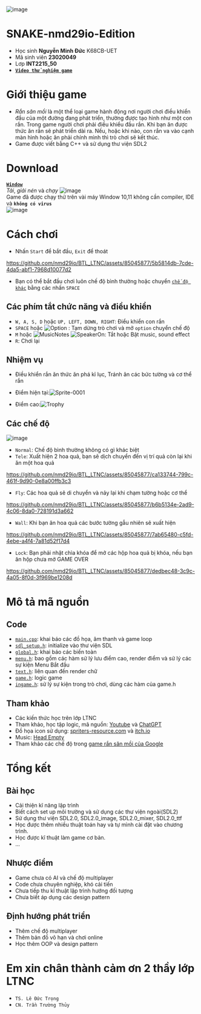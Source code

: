![image](https://github.com/nmd29io/BTL_LTNC/assets/85045877/8a16f071-8458-4b9f-9874-d7f79c1145cd)

# SNAKE-nmd29io-Edition
- Học sinh **Nguyễn Minh Đức** K68CB-UET
- Mã sinh viên **23020049**
- Lơp **INT2215_50**
- [**`Video thử nghiệm game`**](https://youtu.be/1uaxNIu2VxA)

# Giới thiệu game
- _Rắn săn mồi_ là một thể loại game hành động nơi người chơi điều khiển đầu của một đường đang phát triển, thường được tạo hình như một con rắn. Trong game người chơi phải điều khiểu đầu rắn. Khi bạn ăn được thức ăn rắn sẽ phát triển dài ra. Nếu, hoặc khi nào, con rắn va vào cạnh màn hình hoặc ăn phải chính mình thì trò chơi sẽ kết thúc.<br/>
- Game được viết bằng C++ và sử dụng thư viện SDL2

# Download 
 [**`Window`**](https://github.com/nmd29io/BTL_LTNC/releases/download/master/BTL_Release.zip)<br/>
 _Tải_, _giải nén_ và _chạy_ ![image](https://github.com/nmd29io/BTL_LTNC/assets/85045877/23a95a07-d94f-4fd4-9178-d61f0d443a4f)<br/>
Game đã được chạy thử trên vài máy Window 10,11 không cần compiler, IDE và **`không có virus`**<br/>
![image](https://github.com/nmd29io/BTL_LTNC/assets/85045877/92066254-e2c6-4035-ae04-79f76b8397d9)

# Cách chơi 
- Nhấn `Start` để bắt đầu, `Exit` để thoát


https://github.com/nmd29io/BTL_LTNC/assets/85045877/5b5814db-7cde-4da5-abf1-7968d10077d2


- Bạn có thể bắt đầu chơi luôn chế độ bình thường hoặc chuyển [`chế độ khác`](#các-chế-độ) bằng các nhấn `SPACE`
## Các phím tắt chức năng và điều khiển
- `W, A, S, D` hoặc `UP, LEFT, DOWN, RIGHT`: Điểu khiển con rắn
- `SPACE` hoặc ![Option](https://github.com/nmd29io/BTL_LTNC/assets/85045877/5b6cee90-d681-4363-b2aa-890d9839e6ad)
 : Tạm dừng trò chơi và mở `option` chuyển chế độ
- `M` hoặc ![MusicNotes](https://github.com/nmd29io/BTL_LTNC/assets/85045877/b930ccc5-ad84-4330-84c2-10454042f0eb) ![SpeakerOn](https://github.com/nmd29io/BTL_LTNC/assets/85045877/2cf0990e-4445-4c5a-bdfc-cf1e3e427816): Tắt hoặc Bật music, sound effect
- `R`: Chơi lại
## Nhiệm vụ
- Điều khiển rắn ăn thức ăn phá kỉ lục, Tránh ăn các bức tường và cơ thể rắn
- Điểm hiện tại:![Sprite-0001](https://github.com/nmd29io/BTL_LTNC/assets/85045877/399e1718-f1d2-4e2d-a03e-d42f2e09e1ed)


- Điểm cao:![Trophy](https://github.com/nmd29io/BTL_LTNC/assets/85045877/1b56d469-eb64-42d8-9706-2ef6d1eb9c65)


## Các chế độ
![image](https://github.com/nmd29io/BTL_LTNC/assets/85045877/a219e974-f66a-4fbd-ae59-11687f8afff1)
- `Normal`: Chế độ bình thường không có gì khác biệt
- `Tele`: Xuất hiện 2 hoa quả, bạn sẽ dịch chuyển đến vị trí quả còn lại khi ăn một hoa quả <br/>



https://github.com/nmd29io/BTL_LTNC/assets/85045877/ca133744-799c-461f-9d90-0e8a00ffb3c3


- `Fly`: Các hoa quả sẽ di chuyển và nảy lại khi chạm tường hoặc cơ thể<br/>


https://github.com/nmd29io/BTL_LTNC/assets/85045877/b6b5134e-2ad9-4c06-8da0-728191d3a662


- `Wall`: Khi bạn ăn hoa quả các bước tường gẫu nhiên sẽ xuất hiện<br/>


https://github.com/nmd29io/BTL_LTNC/assets/85045877/7ab65480-c5fd-4ebe-a4f4-7a81d52f17d4


- `Lock`: Bạn phải nhặt chìa khóa để mở các hộp hoa quả bị khóa, nếu bạn ăn hộp chưa mở GAME OVER<br/>


https://github.com/nmd29io/BTL_LTNC/assets/85045877/dedbec48-3c9c-4a05-8f0d-3f969be1208d


# Mô tả mã nguồn
## Code
- [`main.cpp`](https://github.com/nmd29io/BTL_LTNC/blob/12ebc93007065fa301e91ff0ae49435877f30447/Snake/main.cpp): khai báo các đồ họa, âm thanh và game loop
- [`sdl_setup.h`](https://github.com/nmd29io/BTL_LTNC/blob/master/Snake/sdl_setup.h): initialize vào  thư viện SDL
- [`global.h`](https://github.com/nmd29io/BTL_LTNC/blob/master/Snake/global.h): khai báo các biến toàn 
- [`menu.h`](https://github.com/nmd29io/BTL_LTNC/blob/master/Snake/menu.h): bao gồm các hàm sử lý lưu điểm cao, render điểm và sử lý các sự kiện Menu Bắt đầu
- [`text.h`](https://github.com/nmd29io/BTL_LTNC/blob/master/Snake/text.h): liên quan đến render chữ
- [`game.h`](https://github.com/nmd29io/BTL_LTNC/blob/master/Snake/game.h): logic game
- [`ingame.h`](https://github.com/nmd29io/BTL_LTNC/blob/master/Snake/ingame.h): sử lý sự kiện trong trò chơi, dùng các hàm của game.h

## Tham khảo 
- Các kiến thức học trên lớp LTNC
- Tham khảo, học tập logic, mã nguồn: [Youtube](https://www.youtube.com/watch?v=3kw1-dOikMA&t=508s&pp=ugMICgJ2aRABGAHKBQlzbmFrZSBzZGw%3D) và [ChatGPT](https://chat.openai.com)
- Đồ họa icon sử dụng: [spriters-resource.com](https://www.spriters-resource.com/browser_games/googlesnakegame/) và [itch.io](https://itch.io)
- Music: [Head Empty](https://www.youtube.com/watch?v=1-Bgs27hB5k)
- Tham khảo các chế độ trong [game rắn săn mồi của Google](https://g.co/kgs/V8a3RU2)
# Tổng kết
## Bài học
- Cải thiện kĩ năng lập trình
- Biết cách set up môi trường và sử dụng các thư viện ngoài(SDL2)
- Sử dụng thư viện SDL2.0, SDL2.0_image, SDL2.0_mixer, SDL2.0_ttf
- Học được thêm nhiều thuật toán hay và tự mình cài đặt vào chương trình.
- Học được kĩ thuật làm game cơ bản.
- ... 
## Nhược điểm
- Game chưa có AI và chế độ multiplayer
- Code chưa chuyên nghiệp, khó cải tiến
- Chưa tiếp thu kĩ thuật lập trình hướng đối tượng
- Chưa biết áp dụng các design pattern
## Định hướng phát triển
- Thêm chế độ multiplayer
- Thêm bản đồ vô hạn và chơi online
- Học thêm OOP và design pattern
# Em xin chân thành cảm ơn 2 thầy lớp LTNC
- `TS. Lê Đức Trọng`
- `CN. Trần Trường Thủy`


